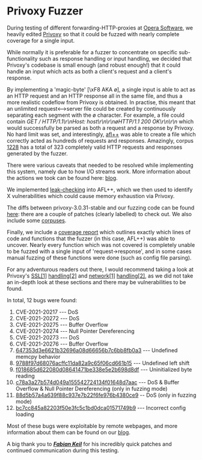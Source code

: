 # Privoxy Fuzzer

During testing of different forwarding-HTTP-proxies at [Opera Software](https://github.com/operasoftware), we heavily edited [Privoxy](https://www.privoxy.org) so that it could be fuzzed with nearly complete coverage for a single input.

While normally it is preferable for a fuzzer to concentrate on specific sub-functionality such as response handling or input handling, we decided that Privoxy's codebase is small enough (and robust enough!) that it could handle an input which acts as both a client's request and a client's response.

By implementing a 'magic-byte' \[\xF8 AKA ø\], a single input is able to act as an HTTP request and an HTTP response all in the same file, and thus a more realistic codeflow from Privoxy is obtained. In practise, this meant that an unlimited request<-->server file could be created by continuously separating each segment with the ø character.
For example, a file could contain _GET / HTTP/1.1\r\nHost: host\r\n\r\nøHTTP/1.1 200 OK\r\n\r\n_ which would successfully be parsed as both a request and a response by Privoxy.
No hard limit was set, and interestingly, [afl++](https://github.com/AFLplusplus/AFLplusplus) was able to create a file which correctly acted as hundreds of requests and responses. Amazingly, corpus [1228](https://github.com/MegaManSec/privoxy-fuzz/blob/master/corpus/1228) has a total of 323 completely valid HTTP requests and responses generated by the fuzzer.

There were various caveats that needed to be resolved while implementing this system, namely due to how I/O streams work. More information about the actions we took can be found here: [blog](https://blogs.opera.com/security/2021/05/fuzzing-http-proxies-privoxy-part-1/).

We implemented [leak-checking](https://github.com/AFLplusplus/AFLplusplus/pull/855) into AFL++, which we then used to identify X vulnerabilities which could cause memory exhaustion via Privoxy.

The diffs between privoxy-3.0.31-stable and our fuzzing code can be found [here](https://github.com/MegaManSec/privoxy-fuzz/commits/master): there are a couple of patches (clearly labelled) to check out.
We also include some [corpuses](/corpus/). 

Finally, we include a [coverage report](https://megamansec.github.io/privoxy-fuzz/) which outlines exactly which lines of code and functions that the fuzzer (in this case, AFL++) was able to uncover.
Nearly every function which was not covered is completely unable to be fuzzed with a single input of 'request->response', and in some cases manual fuzzing of these functions were done (such as config file parsing).

For any adventurous readers out there, I would recommend taking a look at Privoxy's [SSL\[1\]](https://megamansec.github.io/privoxy-fuzz/fuzz/ssl_common.c.gcov.html) [handling\[2\]](https://megamansec.github.io/privoxy-fuzz/fuzz/ssl.c.gcov.html) and [network\[1\]](https://megamansec.github.io/privoxy-fuzz/fuzz/jbsockets.c.gcov.html) [handling\[2\]](https://megamansec.github.io/privoxy-fuzz/fuzz/gateway.c.gcov.html), as we did not take an in-depth look at these sections and there may be vulnerabilities to be found.

In total, 12 bugs were found:
1) CVE-2021-20217  --- DoS
2) CVE-2021-20272  --- DoS
3) CVE-2021-20275  --- Buffer Overflow
4) CVE-2021-20274 --- Null Pointer Dereferencing 
5) CVE-2021-20273  --- DoS
6) CVE-2021-20276 --- Buffer Overflow
7) [647353d3e6621b32696a08d66656b7c6bb8fb0a3](https://www.privoxy.org/gitweb/?p=privoxy.git;a=commit;h=647353d3e6621b32696a08d66656b7c6bb8fb0a3) --- Undefined memcpy behavior
8) [9788f97d68076acffc11da82a9c65f06cd661b15](https://www.privoxy.org/gitweb/?p=privoxy.git;a=commit;h=9788f97d68076acffc11da82a9c65f06cd661b15)  --- Undefined left shift
9) [f018685d622080d08641471be338e5e2b698d8df](https://www.privoxy.org/gitweb/?p=privoxy.git;a=commit;h=f018685d622080d08641471be338e5e2b698d8df) --- Uninitialized byte reading
10) [c78a3a27b574d049a155542724134f01648d7aac](https://www.privoxy.org/gitweb/?p=privoxy.git;a=commit;h=c78a3a27b574d049a155542724134f01648d7aac) --- DoS & Buffer Overflow & Null Pointer Dereferencing (only in fuzzing mode) 
10) [88d5b57a4a639f88c937e7b22f6fe976b4380ce9](https://www.privoxy.org/gitweb/?p=privoxy.git;a=commit;h=88d5b57a4a639f88c937e7b22f6fe976b4380ce9) -- DoS (only in fuzzing mode)
11) [bc7cc845a82203f50e3fc5c1bd0dca01571749b9](https://www.privoxy.org/gitweb/?p=privoxy.git;a=commit;h=bc7cc845a82203f50e3fc5c1bd0dca01571749b9) --- Incorrect config loading


Most of these bugs were exploitable by remote webpages, and more information about them can be found on our [blog](https://blogs.opera.com/security/2021/05/fuzzing-http-proxies-privoxy-part-1/).

A big thank you to ***[Fabian Keil](https://www.fabiankeil.de/)*** for his incredibly quick patches and continued communication during this testing.
